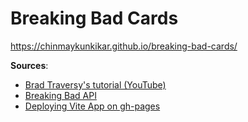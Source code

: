 # Breaking Bad Cards

https://chinmaykunkikar.github.io/breaking-bad-cards/

**Sources**:
- [Brad Traversy's tutorial (YouTube)](https://www.youtube.com/watch?v=YaioUnMw0mo)
- [Breaking Bad API](https://breakingbadapi.com/documentation)
- [Deploying Vite App on gh-pages](https://www.youtube.com/watch?v=yo2bMGnIKE8)
